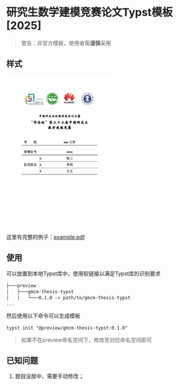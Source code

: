 
# 研究生数学建模竞赛论文Typst模板 [2025]

> 警告：非官方模板，使用者需**谨慎**采用

## 样式

<!-- ![](./thumbnail.png) -->
<div><img src="./thumbnail.png" height="400px"/></div>

这里有完整的例子：[example.pdf](./template/example.pdf)

## 使用

可以放置到本地Typst库中，使用软链接以满足Typst库的识别要求

```tree
├───preview
│   ├───gmcm-thesis-typst
│   │   └───0.1.0 -> path/to/gmcm-thesis-typst
...
```

然后使用以下命令可以生成模板

```shell
typst init "@preview/gmcm-thesis-typst:0.1.0"
```

> 如果不在preview命名空间下，修改至对应命名空间即可

## 已知问题

1. 题目没居中，需要手动修改；
